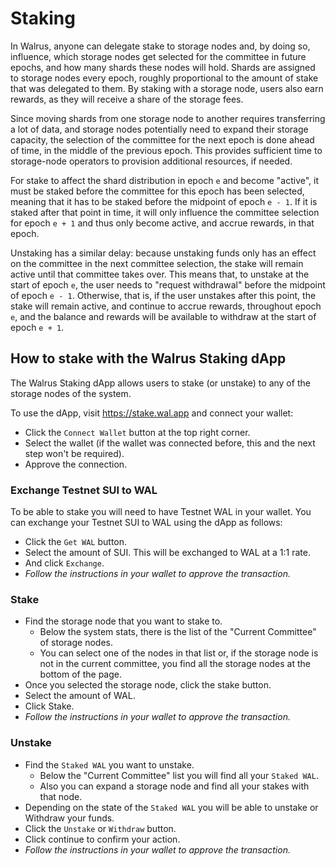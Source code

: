 # Staking

In Walrus, anyone can delegate stake to storage nodes and, by doing so, influence, which storage
nodes get selected for the committee in future epochs, and how many shards these nodes will hold.
Shards are assigned to storage nodes every epoch, roughly proportional to the amount of stake
that was delegated to them. By staking with a storage node, users also earn rewards, as they
will receive a share of the storage fees.

Since moving shards from one storage node to another requires transferring a lot of data, and
storage nodes potentially need to expand their storage capacity, the selection of the committee
for the next epoch is done ahead of time, in the middle of the previous epoch. This provides
sufficient time to storage-node operators to provision additional resources, if needed.

For stake to affect the shard distribution in epoch `e` and become "active", it must be staked
before the committee for this epoch has been selected, meaning that it has to be staked before
the midpoint of epoch `e - 1`. If it is staked after that point in time, it will only influence
the committee selection for epoch `e + 1` and thus only become active, and accrue rewards, in
that epoch.

Unstaking has a similar delay: because unstaking funds only has an effect on the committee in
the next committee selection, the stake will remain active until that committee takes over.
This means that, to unstake at the start of epoch `e`, the user needs to "request withdrawal"
before the midpoint of epoch `e - 1`. Otherwise, that is, if the user unstakes after this point,
the stake will remain active, and continue to accrue rewards, throughout epoch `e`, and the
balance and rewards will be available to withdraw at the start of epoch `e + 1`.

## How to stake with the Walrus Staking dApp

The Walrus Staking dApp allows users to stake (or unstake) to any of the storage nodes of the
system.

To use the dApp, visit <https://stake.wal.app> and connect your wallet:

- Click the `Connect Wallet` button at the top right corner.
- Select the wallet (if the wallet was connected before, this and the next step won't be required).
- Approve the connection.

### Exchange Testnet SUI to WAL

To be able to stake you will need to have Testnet WAL in your wallet.
You can exchange your Testnet SUI to WAL using the dApp as follows:

- Click the `Get WAL` button.
- Select the amount of SUI. This will be exchanged to WAL at a 1:1 rate.
- And click `Exchange`.
- *Follow the instructions in your wallet to approve the transaction.*

### Stake

- Find the storage node that you want to stake to.
  - Below the system stats, there is the list of the "Current Committee" of storage nodes.
  - You can select one of the nodes in that list or, if the storage node is not in the current
    committee, you find all the storage nodes at the bottom of the page.
- Once you selected the storage node, click the stake button.
- Select the amount of WAL.
- Click Stake.
- *Follow the instructions in your wallet to approve the transaction.*

### Unstake

- Find the `Staked WAL` you want to unstake.
  - Below the "Current Committee" list you will find all your `Staked WAL`.
  - Also you can expand a storage node and find all your stakes with that node.
- Depending on the state of the `Staked WAL` you will be able to unstake or Withdraw your funds.
- Click the `Unstake` or `Withdraw` button.
- Click continue to confirm your action.
- *Follow the instructions in your wallet to approve the transaction.*
